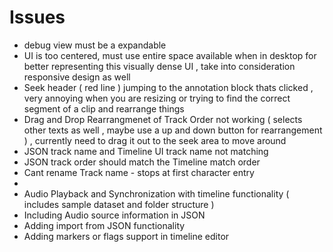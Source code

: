 # Issues
- debug view must be a expandable
- UI is too centered, must use entire space available when in desktop for better representing this visually dense UI , take into consideration responsive design as well
- Seek header ( red line ) jumping to the annotation block thats clicked , very annoying when you are resizing or trying to find the correct segment of a clip and rearrange things
- Drag and Drop Rearrangmenet of Track Order not working ( selects other texts as well , maybe use a up and down button for rearrangement ) , currently need to drag it out to the seek area to move around
- JSON track name and Timeline UI track name not matching
- JSON track order should match the Timeline match order
- Cant rename Track name - stops at first character entry
- 
- Audio Playback and Synchronization with timeline functionality ( includes sample dataset and folder structure )
- Including Audio source information in JSON
- Adding import from JSON functionality 
- Adding markers or flags support in timeline editor